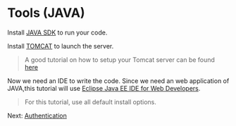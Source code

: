 # Tools (JAVA)

Install [JAVA SDK](http://www.oracle.com/technetwork/java/javase/downloads/jdk8-downloads-2133151.html) to run your code. 

Install [TOMCAT](https://tomcat.apache.org/download-80.cgi) to launch the server. 

> A good tutorial on how to setup your Tomcat server can be found [here](https://crunchify.com/step-by-step-guide-to-setup-and-install-apache-tomcat-server-in-eclipse-development-environment-ide/)

Now we need an IDE to write the code. Since we need an web application of JAVA,this tutorial will use [Eclipse Java EE IDE for Web Developers](http://www.eclipse.org/downloads/packages/eclipse-ide-java-ee-developers/oxygen3). 

> For this tutorial, use all default install options.

Next: [Authentication](oauth/)
